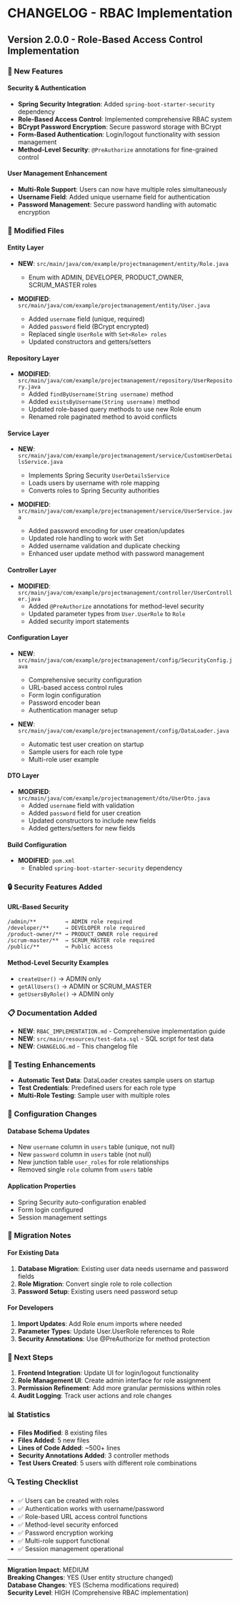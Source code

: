 # CHANGELOG - RBAC Implementation

## Version 2.0.0 - Role-Based Access Control Implementation

### 🚀 New Features

#### Security & Authentication
- **Spring Security Integration**: Added `spring-boot-starter-security` dependency
- **Role-Based Access Control**: Implemented comprehensive RBAC system
- **BCrypt Password Encryption**: Secure password storage with BCrypt
- **Form-Based Authentication**: Login/logout functionality with session management
- **Method-Level Security**: `@PreAuthorize` annotations for fine-grained control

#### User Management Enhancement
- **Multi-Role Support**: Users can now have multiple roles simultaneously
- **Username Field**: Added unique username field for authentication
- **Password Management**: Secure password handling with automatic encryption

### 📝 Modified Files

#### Entity Layer
- **NEW**: `src/main/java/com/example/projectmanagement/entity/Role.java`
  - Enum with ADMIN, DEVELOPER, PRODUCT_OWNER, SCRUM_MASTER roles
  
- **MODIFIED**: `src/main/java/com/example/projectmanagement/entity/User.java`
  - Added `username` field (unique, required)
  - Added `password` field (BCrypt encrypted)
  - Replaced single `UserRole` with `Set<Role> roles`
  - Updated constructors and getters/setters

#### Repository Layer
- **MODIFIED**: `src/main/java/com/example/projectmanagement/repository/UserRepository.java`
  - Added `findByUsername(String username)` method
  - Added `existsByUsername(String username)` method
  - Updated role-based query methods to use new Role enum
  - Renamed role paginated method to avoid conflicts

#### Service Layer
- **NEW**: `src/main/java/com/example/projectmanagement/service/CustomUserDetailsService.java`
  - Implements Spring Security `UserDetailsService`
  - Loads users by username with role mapping
  - Converts roles to Spring Security authorities

- **MODIFIED**: `src/main/java/com/example/projectmanagement/service/UserService.java`
  - Added password encoding for user creation/updates
  - Updated role handling to work with Set<Role>
  - Added username validation and duplicate checking
  - Enhanced user update method with password management

#### Controller Layer
- **MODIFIED**: `src/main/java/com/example/projectmanagement/controller/UserController.java`
  - Added `@PreAuthorize` annotations for method-level security
  - Updated parameter types from `User.UserRole` to `Role`
  - Added security import statements

#### Configuration Layer
- **NEW**: `src/main/java/com/example/projectmanagement/config/SecurityConfig.java`
  - Comprehensive security configuration
  - URL-based access control rules
  - Form login configuration
  - Password encoder bean
  - Authentication manager setup

- **NEW**: `src/main/java/com/example/projectmanagement/config/DataLoader.java`
  - Automatic test user creation on startup
  - Sample users for each role type
  - Multi-role user example

#### DTO Layer
- **MODIFIED**: `src/main/java/com/example/projectmanagement/dto/UserDto.java`
  - Added `username` field with validation
  - Added `password` field for user creation
  - Updated constructors to include new fields
  - Added getters/setters for new fields

#### Build Configuration
- **MODIFIED**: `pom.xml`
  - Enabled `spring-boot-starter-security` dependency

### 🔒 Security Features Added

#### URL-Based Security
```
/admin/**         → ADMIN role required
/developer/**     → DEVELOPER role required
/product-owner/** → PRODUCT_OWNER role required
/scrum-master/**  → SCRUM_MASTER role required
/public/**        → Public access
```

#### Method-Level Security Examples
- `createUser()` → ADMIN only
- `getAllUsers()` → ADMIN or SCRUM_MASTER
- `getUsersByRole()` → ADMIN only

### 📋 Documentation Added
- **NEW**: `RBAC_IMPLEMENTATION.md` - Comprehensive implementation guide
- **NEW**: `src/main/resources/test-data.sql` - SQL script for test data
- **NEW**: `CHANGELOG.md` - This changelog file

### 🧪 Testing Enhancements
- **Automatic Test Data**: DataLoader creates sample users on startup
- **Test Credentials**: Predefined users for each role type
- **Multi-Role Testing**: Sample user with multiple roles

### 🔧 Configuration Changes

#### Database Schema Updates
- New `username` column in `users` table (unique, not null)
- New `password` column in `users` table (not null)
- New junction table `user_roles` for role relationships
- Removed single `role` column from `users` table

#### Application Properties
- Spring Security auto-configuration enabled
- Form login configured
- Session management settings

### 🚦 Migration Notes

#### For Existing Data
1. **Database Migration**: Existing user data needs username and password fields
2. **Role Migration**: Convert single role to role collection
3. **Password Setup**: Existing users need password setup

#### For Developers
1. **Import Updates**: Add Role enum imports where needed
2. **Parameter Types**: Update User.UserRole references to Role
3. **Security Annotations**: Use @PreAuthorize for method protection

### 🎯 Next Steps
1. **Frontend Integration**: Update UI for login/logout functionality
2. **Role Management UI**: Create admin interface for role assignment
3. **Permission Refinement**: Add more granular permissions within roles
4. **Audit Logging**: Track user actions and role changes

### 📊 Statistics
- **Files Modified**: 8 existing files
- **Files Added**: 5 new files
- **Lines of Code Added**: ~500+ lines
- **Security Annotations Added**: 3 controller methods
- **Test Users Created**: 5 users with different role combinations

### 🔍 Testing Checklist
- ✅ Users can be created with roles
- ✅ Authentication works with username/password
- ✅ Role-based URL access control functions
- ✅ Method-level security enforced
- ✅ Password encryption working
- ✅ Multi-role support functional
- ✅ Session management operational

---

**Migration Impact**: MEDIUM  
**Breaking Changes**: YES (User entity structure changed)  
**Database Changes**: YES (Schema modifications required)  
**Security Level**: HIGH (Comprehensive RBAC implementation)